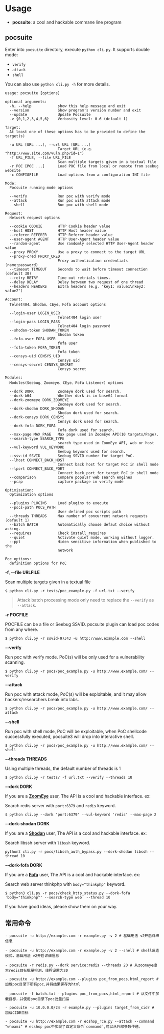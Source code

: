 # Usage

- **pocsuite**: a cool and hackable commane line program

## pocsuite

Enter into `pocsuite` directory, execute `python cli.py`. It supports double mode:

 - ```verify```
 - ```attack```
 - ```shell```

You can also use ```python cli.py -h``` for more details.

```
usage: pocsuite [options]

optional arguments:
  -h, --help            show this help message and exit
  --version             Show program's version number and exit
  --update              Update Pocsuite
  -v {0,1,2,3,4,5,6}    Verbosity level: 0-6 (default 1)

Target:
  At least one of these options has to be provided to define the target(s)

  -u URL [URL ...], --url URL [URL ...]
                        Target URL (e.g. "http://www.site.com/vuln.php?id=1")
  -f URL_FILE, --file URL_FILE
                        Scan multiple targets given in a textual file
  -r POC [POC ...]      Load POC file from local or remote from seebug website
  -c CONFIGFILE         Load options from a configuration INI file

Mode:
  Pocsuite running mode options

  --verify              Run poc with verify mode
  --attack              Run poc with attack mode
  --shell               Run poc with shell mode

Request:
  Network request options

  --cookie COOKIE       HTTP Cookie header value
  --host HOST           HTTP Host header value
  --referer REFERER     HTTP Referer header value
  --user-agent AGENT    HTTP User-Agent header value
  --random-agent        Use randomly selected HTTP User-Agent header value
  --proxy PROXY         Use a proxy to connect to the target URL
  --proxy-cred PROXY_CRED
                        Proxy authentication credentials (name:password)
  --timeout TIMEOUT     Seconds to wait before timeout connection (default 30)
  --retry RETRY         Time out retrials times.
  --delay DELAY         Delay between two request of one thread
  --headers HEADERS     Extra headers (e.g. "key1: value1\nkey2: value2")

Account:
  Telnet404、Shodan、CEye、Fofa account options

  --login-user LOGIN_USER
                        Telnet404 login user
  --login-pass LOGIN_PASS
                        Telnet404 login password
  --shodan-token SHODAN_TOKEN
                        Shodan token
  --fofa-user FOFA_USER
                        fofa user
  --fofa-token FOFA_TOKEN
                        fofa token
  --censys-uid CENSYS_UID
                        Censys uid
  --censys-secret CENSYS_SECRET
                        Censys secret

Modules:
  Modules(Seebug、Zoomeye、CEye、Fofa Listener) options

  --dork DORK           Zoomeye dork used for search.
  --dork-b64            Whether dork is in base64 format
  --dork-zoomeye DORK_ZOOMEYE
                        Zoomeye dork used for search.
  --dork-shodan DORK_SHODAN
                        Shodan dork used for search.
  --dork-censys DORK_CENSYS
                        Censys dork used for search.
  --dork-fofa DORK_FOFA
                        Fofa dork used for search.
  --max-page MAX_PAGE   Max page used in ZoomEye API(10 targets/Page).
  --search-type SEARCH_TYPE
                        search type used in ZoomEye API, web or host
  --vul-keyword VUL_KEYWORD
                        Seebug keyword used for search.
  --ssv-id SSVID        Seebug SSVID number for target PoC.
  --lhost CONNECT_BACK_HOST
                        Connect back host for target PoC in shell mode
  --lport CONNECT_BACK_PORT
                        Connect back port for target PoC in shell mode
  --comparison          Compare popular web search engines
  --pcap                capture package in verify mode 

Optimization:
  Optimization options

  --plugins PLUGINS     Load plugins to execute
  --pocs-path POCS_PATH
                        User defined poc scripts path
  --threads THREADS     Max number of concurrent network requests (default 1)
  --batch BATCH         Automatically choose defaut choice without asking.
  --requires            Check install_requires
  --quiet               Activate quiet mode, working without logger.
  --ppt                 Hiden sensitive information when published to the
                        network

Poc options:
  definition options for PoC
```

**-f, --file URLFILE**

Scan multiple targets given in a textual file

```
$ python cli.py -r tests/poc_example.py -f url.txt --verify
```

> Attack batch processing mode only need to replace the ```--verify``` as ``` --attack```.

**-r POCFILE**

POCFILE can be a file or Seebug SSVID. pocsuite plugin can load poc codes from any where.


```
$ python cli.py -r ssvid-97343 -u http://www.example.com --shell
```

**--verify**

Run poc with verify mode. PoC(s) will be only used for a vulnerability scanning.

```
$ python cli.py -r pocs/poc_example.py -u http://www.example.com/ --verify
```

**--attack**

Run poc with attack mode, PoC(s) will be exploitable, and it may allow hackers/researchers break into labs.

```
$ python cli.py -r pocs/poc_example.py -u http://www.example.com/ --attack
```

**--shell**

Run poc with shell mode, PoC will be exploitable, when PoC shellcode successfully executed, pocsuite3 will drop into interactive shell.

```
$ python cli.py -r pocs/poc_example.py -u http://www.example.com/ --shell
```

**--threads THREADS**

Using multiple threads, the default number of threads is 1

```
$ python cli.py -r tests/ -f url.txt --verify --threads 10
```

**--dork DORK**

If you are a [**ZoomEye**](https://www.zoomeye.org/) user, The API is a cool and hackable interface. ex:

Search redis server with ```port:6379``` and ```redis``` keyword.


```
$ python cli.py --dork 'port:6379' --vul-keyword 'redis' --max-page 2

```
**--dork-shodan DORK**

 If you are a [**Shodan**](https://www.shodan.io/) user, The API is a cool and hackable interface. ex:

 Search libssh server  with  `libssh` keyword.

 ```
 python3 cli.py -r pocs/libssh_auth_bypass.py --dork-shodan libssh --thread 10
 ```

**--dork-fofa DORK**

 If you are a [**Fofa**](fofa) user, The API is a cool and hackable interface. ex:

 Search web server thinkphp with  `body="thinkphp"` keyword.


 ```
 $ python3 cli.py -r pocs/check_http_status.py --dork-fofa 'body="thinkphp"' --search-type web  --thread 10
 ```

If you have good ideas, please show them on your way.

## 常用命令
	- pocsuite -u http://example.com -r example.py -v 2 # 基础用法 v2开启详细信息

	- pocsuite -u http://example.com -r example.py -v 2 --shell # shell反连模式，基础用法 v2开启详细信息

	- pocsuite -r redis.py --dork service:redis --threads 20 # 从zoomeye搜索redis目标批量检测，线程设置为20

	- pocsuite -u http://example.com --plugins poc_from_pocs,html_report # 加载poc目录下所有poc,并将结果保存为html

	- pocsuite -f batch.txt --plugins poc_from_pocs,html_report # 从文件中加载目标，并使用poc目录下poc批量扫描

	- pocsuite -u 10.0.0.0/24 -r example.py --plugins target_from_cidr # 加载CIDR目标

	- pocsuite -u http://example.com -r ecshop_rce.py --attack --command "whoami" # ecshop poc中实现了自定义命令`command`,可以从外部参数传递。
